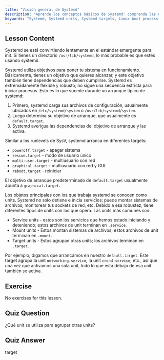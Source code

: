 ```yaml
---
title: "Visión general de Systemd"
description: "Aprende los conceptos básicos de Systemd: comprende las units, los targets y el proceso de arranque. Descubre cómo Systemd gestiona los servicios y los estados del sistema en Linux. ¡Comienza tu viaje!"
keywords: "Systemd, Systemd units, Systemd targets, Linux boot process, Linux services, principiante, tutorial, guía"
---
```


## Lesson Content

Systemd se está convirtiendo lentamente en el estándar emergente para init. Si tienes un directorio `/usr/lib/systemd`, lo más probable es que estés usando systemd.

Systemd utiliza objetivos para poner tu sistema en funcionamiento. Básicamente, tienes un objetivo que quieres alcanzar, y este objetivo también tiene dependencias que deben cumplirse. Systemd es extremadamente flexible y robusto; no sigue una secuencia estricta para iniciar procesos. Esto es lo que sucede durante un arranque típico de systemd:

1. Primero, systemd carga sus archivos de configuración, usualmente ubicados en `/etc/systemd/system` o `/usr/lib/systemd/system`.
2. Luego determina su objetivo de arranque, que usualmente es `default.target`.
3. Systemd averigua las dependencias del objetivo de arranque y las activa.

Similar a los runlevels de SysV, systemd arranca en diferentes targets:

- `poweroff.target` - apagar sistema
- `rescue.target` - modo de usuario único
- `multi-user.target` - multiusuario con red
- `graphical.target` - multiusuario con red y GUI
- `reboot.target` - reiniciar

El objetivo de arranque predeterminado de `default.target` usualmente apunta a `graphical.target`.

Los objetos principales con los que trabaja systemd se conocen como units. Systemd no solo detiene e inicia servicios; puede montar sistemas de archivos, monitorear tus sockets de red, etc. Debido a esa robustez, tiene diferentes tipos de units con los que opera. Las units más comunes son:

- Service units - estos son los servicios que hemos estado iniciando y deteniendo; estos archivos de unit terminan en `.service`.
- Mount units - Estos montan sistemas de archivos; estos archivos de unit terminan en `.mount`.
- Target units - Estos agrupan otras units; los archivos terminan en `.target`.

Por ejemplo, digamos que arrancamos en nuestro `default.target`. Este target agrupa la unit `networking.service`, la unit `crond.service`, etc., así que una vez que activamos una sola unit, todo lo que está debajo de esa unit también se activa.

## Exercise

No exercises for this lesson.

## Quiz Question

¿Qué unit se utiliza para agrupar otras units?

## Quiz Answer

target
